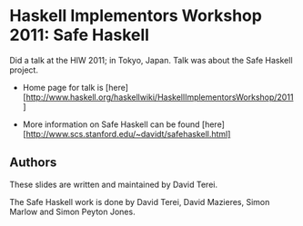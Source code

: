 # Haskell Implementors Workshop 2011: Safe Haskell

Did a talk at the HIW 2011; in Tokyo, Japan. Talk was about the Safe Haskell project.

 * Home page for talk is [here][http://www.haskell.org/haskellwiki/HaskellImplementorsWorkshop/2011]

 * More information on Safe Haskell can be found [here][http://www.scs.stanford.edu/~davidt/safehaskell.html]

Authors
-------

These slides are written and maintained by David Terei.

The Safe Haskell work is done by David Terei, David Mazieres, Simon Marlow and Simon Peyton Jones.

